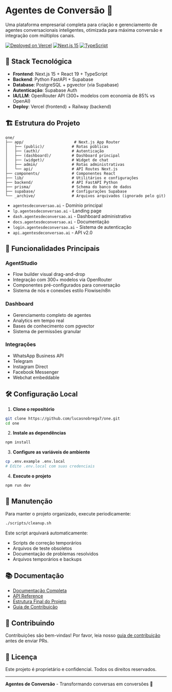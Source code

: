 # Agentes de Conversão 🤖

Uma plataforma empresarial completa para criação e gerenciamento de agentes conversacionais inteligentes, otimizada para máxima conversão e integração com múltiplos canais.

[![Deployed on Vercel](https://img.shields.io/badge/Deployed%20on-Vercel-black?style=for-the-badge&logo=vercel)](https://vercel.com/agentesdeconversao/one)
[![Next.js 15](https://img.shields.io/badge/Next.js-15-black?style=for-the-badge&logo=next.js)](https://nextjs.org)
[![TypeScript](https://img.shields.io/badge/TypeScript-5.0-blue?style=for-the-badge&logo=typescript)](https://www.typescriptlang.org)

## 🚀 Stack Tecnológica

- **Frontend**: Next.js 15 + React 19 + TypeScript
- **Backend**: Python FastAPI + Supabase
- **Database**: PostgreSQL + pgvector (via Supabase)
- **Autenticação**: Supabase Auth
- **IA/LLM**: OpenRouter API (300+ modelos com economia de 85% vs OpenAI)
- **Deploy**: Vercel (frontend) + Railway (backend)

## 🏗️ Estrutura do Projeto

```
one/
├── app/                      # Next.js App Router
│   ├── (public)/            # Rotas públicas
│   ├── (auth)/              # Autenticação
│   ├── (dashboard)/         # Dashboard principal
│   ├── (widget)/            # Widget de chat
│   ├── admin/               # Rotas administrativas
│   └── api/                 # API Routes Next.js
├── components/              # Componentes React
├── lib/                     # Utilitários e configurações
├── backend/                 # API FastAPI Python
├── prisma/                  # Schema do banco de dados
├── supabase/                # Configurações Supabase
└── _archive/                # Arquivos arquivados (ignorado pelo git)
```
- `agentesdeconversao.ai` - Domínio principal
- `lp.agentesdeconversao.ai` - Landing page
- `dash.agentesdeconversao.ai` - Dashboard administrativo
- `docs.agentesdeconversao.ai` - Documentação
- `login.agentesdeconversao.ai` - Sistema de autenticação
- `api.agentesdeconversao.ai` - API v2.0

## 🎯 Funcionalidades Principais

### AgentStudio
- Flow builder visual drag-and-drop
- Integração com 300+ modelos via OpenRouter
- Componentes pré-configurados para conversação
- Sistema de nós e conexões estilo Flowise/n8n

### Dashboard
- Gerenciamento completo de agentes
- Analytics em tempo real
- Bases de conhecimento com pgvector
- Sistema de permissões granular

### Integrações
- WhatsApp Business API
- Telegram
- Instagram Direct
- Facebook Messenger
- Webchat embeddable

## 🛠️ Configuração Local

1. **Clone o repositório**
```bash
git clone https://github.com/lucasnobrega7/one.git
cd one
```

2. **Instale as dependências**
```bash
npm install
```

3. **Configure as variáveis de ambiente**
```bash
cp .env.example .env.local
# Edite .env.local com suas credenciais
```

4. **Execute o projeto**
```bash
npm run dev
```

## 🧹 Manutenção

Para manter o projeto organizado, execute periodicamente:

```bash
./scripts/cleanup.sh
```

Este script arquivará automaticamente:
- Scripts de correção temporários
- Arquivos de teste obsoletos
- Documentação de problemas resolvidos
- Arquivos temporários e backups

## 📚 Documentação

- [Documentação Completa](https://docs.agentesdeconversao.ai)
- [API Reference](https://api.agentesdeconversao.ai/docs)
- [Estrutura Final do Projeto](./docs/FINAL_PROJECT_STRUCTURE.md)
- [Guia de Contribuição](./docs/CONTRIBUTING.md)

## 🤝 Contribuindo

Contribuições são bem-vindas! Por favor, leia nosso [guia de contribuição](./docs/CONTRIBUTING.md) antes de enviar PRs.

## 📄 Licença

Este projeto é proprietário e confidencial. Todos os direitos reservados.

---

**Agentes de Conversão** - Transformando conversas em conversões 🚀
